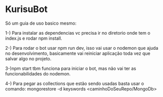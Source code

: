 # KurisuBot

Só um guia de uso basico mesmo:

1-) Para instalar as dependencias vc precisa ir no diretorio onde tem o index.js e rodar npm install.

2-) Para rodar o bot usar npm run dev, isso vai usar o nodemon que ajuda no desenvolvimento, basicamente vai
reiniciar aplicação toda vez que salvar algo no projeto.

3-)npm start tbm funciona para iniciar o bot, mas não vai ter as funcionabilidades do nodemon.

4-) Para pegar as collections que estão sendo usadas basta usar o comando: mongorestore -d keyswords <caminhoDoSeuRepo/MongoDb>
